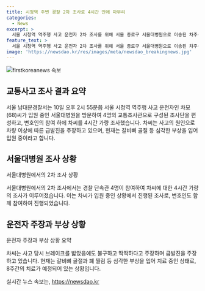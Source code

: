 ```yaml
---
title: 시청역 주변 경찰 2차 조사로 4시간 만에 마무리
categories:
  - News
excerpt: >
  서울 시청역 역주행 사고 운전자 2차 조사를 위해 서울 종로구 서울대병원으로 이송된 차주(68)씨. 경찰은 입원한 차주를 찾아 피의자 조사를 진행했고, 변호인과 함께 4시간 가량 조사를 진행했다. 차씨는 사고 원인을 차량 이상에 따른 급발진이라 주장하며, 갈비뼈 골절 등 사고로 부상을 입었으며 치료 중이다. (150자)
feature_text: >
  서울 시청역 역주행 사고 운전자 2차 조사를 위해 서울 종로구 서울대병원으로 이송된 차주(68)씨. 경찰은 입원한 차주를 찾아 피의자 조사를 진행했고, 변호인과 함께 4시간 가량 조사를 진행했다. 차씨는 사고 원인을 차량 이상에 따른 급발진이라 주장하며, 갈비뼈 골절 등 사고로 부상을 입었으며 치료 중이다. (150자)
image: 'https://newsdao.kr/res/images/meta/newsdao_breakingnews.jpg'
---
```


<p><img src="https://newsdao.kr/res/images/meta/newsdao_breakingnews.jpg" alt="firstkoreanews 속보" /></p>

<h2 data-ke-size="size26">교통사고 조사 결과 요약</h2>

<p data-ke-size="size16"></p>

<p>서울 남대문경찰서는 10일 오후 2시 55분쯤 서울 시청역 역주행 사고 운전자인 차모(68)씨가 입원 중인 서울대병원을 방문하여 4명의 교통조사관으로 구성된 조사단을 편성하고, 변호인의 참여 하에 차씨를 4시간 가량 조사했습니다. 차씨는 사고의 원인으로 차량 이상에 따른 급발진을 주장하고 있으며, 현재는 갈비뼈 골절 등 심각한 부상을 입어 입원 중이라고 합니다.</p>

<h2 data-ke-size="size26">서울대병원 조사 상황</h2>

<p data-ke-size="size16">서울대병원에서의 2차 조사 상황</p>

<p>서울대병원에서의 2차 조사에서는 경찰 단속관 4명이 참여하여 차씨에 대한 4시간 가량의 조사가 이루어졌습니다. 이는 차씨가 입원 중인 상황에서 진행된 조사로, 변호인도 함께 참여하여 진행되었습니다.</p>

<h2 data-ke-size="size26">운전자 주장과 부상 상황</h2>

<p data-ke-size="size16">운전자 주장과 부상 상황 요약</p>

<p>차씨는 사고 당시 브레이크를 밟았음에도 불구하고 딱딱하다고 주장하며 급발진을 주장하고 있습니다. 현재는 갈비뼈 골절과 폐 찔림 등 심각한 부상을 입어 치료 중인 상태로, 8주간의 치료가 예정되어 있는 상황입니다.</p>
실시간 뉴스 속보는, <a href="https://newsdao.kr" rel="dofollow">https://newsdao.kr</a>


